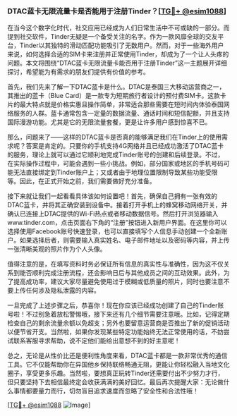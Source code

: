 ### DTAC蓝卡无限流量卡是否能用于注册Tinder？[[TG💪+ @esim1088](https://t.me/s/esim1088)]

在当今这个数字化时代，社交应用已经成为人们日常生活中不可或缺的一部分。而提到社交软件，Tinder无疑是一个备受关注的名字。作为一款风靡全球的交友平台，Tinder以其独特的滑动匹配功能吸引了无数用户。然而，对于一些海外用户来说，如何选择合适的SIM卡来注册并正常使用Tinder，却成为了一个让人头疼的问题。本文将围绕“DTAC蓝卡无限流量卡能否用于注册Tinder”这一主题展开详细探讨，希望能为有需求的朋友们提供有价值的参考。

首先，我们先来了解一下DTAC蓝卡是什么。DTAC是泰国三大移动运营商之一，其推出的蓝卡（Blue Card）是一款专为短期旅行者设计的预付费SIM卡。这款卡片的最大特点就是价格实惠且操作简单，非常适合那些需要在短时间内体验泰国网络服务的人群。蓝卡通常包含一定量的数据流量、通话时间和短信配额，并且支持国际漫游功能。尤其是它的无限流量套餐，更是让许多用户感到惊喜不已。

那么，问题来了——这样的DTAC蓝卡是否真的能够满足我们在Tinder上的使用需求呢？答案是肯定的。只要你的手机支持4G网络并且已经成功激活了DTAC蓝卡的服务，理论上就可以通过它顺利地完成Tinder账号的创建和后续登录。不过，在实际操作过程中，可能会遇到一些小挑战。例如，部分国家或地区的手机号码可能无法直接绑定到Tinder账户上；又或者由于地理位置限制导致某些功能受限等。因此，在正式开始之前，我们需要做好充分准备。

接下来就让我们一起看看具体该如何设置吧！首先，确保自己拥有一张有效的DTAC蓝卡，并将其正确安装到设备中。接着打开手机上的蜂窝移动网络开关，并确认已连接上DTAC提供的Wi-Fi热点或者移动数据信号。然后打开浏览器输入www.tinder.com，点击页面右下角的“注册”按钮进入新用户界面。在这里你可以选择使用Facebook账号快速登录，也可以直接填写个人信息手动创建一个全新账户。如果选择后者，则需要输入真实姓名、电子邮件地址以及密码等内容，并上传一张清晰美观的照片作为个人头像。

值得注意的是，在填写资料时务必保证所有信息的真实性与准确性，因为这不仅关系到能否顺利完成注册流程，还会影响日后与其他成员之间的互动效果。此外，为了提高成功率，建议大家尽量避免使用过于模糊或低质量的照片，同时也要注意不要上传任何涉及隐私泄露的内容。

一旦完成了上述步骤之后，恭喜你！现在你应该已经成功创建了自己的Tinder账号啦！不过别急着放松警惕哦，接下来还有几个细节需要注意哦。比如，记得定期检查自己的剩余流量余额以免超支；另外也要留意运营商是否推出了新的促销活动以便节省开支。当然啦，如果你发现某些特定功能始终无法正常使用的话，不妨尝试联系客服寻求帮助，说不定他们能给出意想不到的好主意呢！

总之，无论是从性价比还是便利性角度来看，DTAC蓝卡都是一款非常优秀的通信工具。它不仅能帮助你在异国他乡保持联络畅通无阻，更能让你轻松融入当地文化圈子，享受更多乐趣。当然啦，要想真正玩转Tinder还需要付出不少努力才行，但只要坚持下去相信最终定会收获满满的美好回忆。最后再次提醒大家：无论做什么事情都要量力而行，切勿盲目追求速度而忽略了安全性和合法性哦！

[[TG💪+ @esim1088](https://t.me/s/esim1088) ![Image](https://i.postimg.cc/4NQfJmqS/Snipaste-2025-05-13-00-14-12.png)]